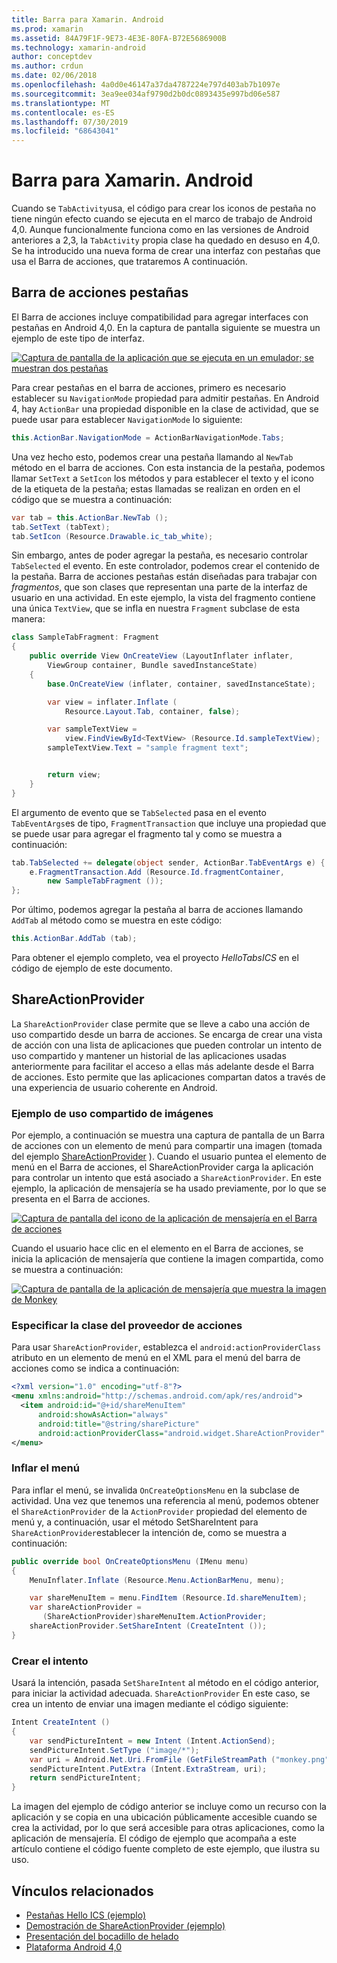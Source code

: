 ```yaml
---
title: Barra para Xamarin. Android
ms.prod: xamarin
ms.assetid: 84A79F1F-9E73-4E3E-80FA-B72E5686900B
ms.technology: xamarin-android
author: conceptdev
ms.author: crdun
ms.date: 02/06/2018
ms.openlocfilehash: 4a0d0e46147a37da4787224e797d403ab7b1097e
ms.sourcegitcommit: 3ea9ee034af9790d2b0dc0893435e997bd06e587
ms.translationtype: MT
ms.contentlocale: es-ES
ms.lasthandoff: 07/30/2019
ms.locfileid: "68643041"
---
```

# <a name="actionbar-for-xamarinandroid"></a>Barra para Xamarin. Android

Cuando se `TabActivity`usa, el código para crear los iconos de pestaña no tiene ningún efecto cuando se ejecuta en el marco de trabajo de Android 4,0. Aunque funcionalmente funciona como en las versiones de Android anteriores a 2,3, la `TabActivity` propia clase ha quedado en desuso en 4,0. Se ha introducido una nueva forma de crear una interfaz con pestañas que usa el Barra de acciones, que trataremos A continuación.


## <a name="action-bar-tabs"></a>Barra de acciones pestañas

El Barra de acciones incluye compatibilidad para agregar interfaces con pestañas en Android 4,0.
En la captura de pantalla siguiente se muestra un ejemplo de este tipo de interfaz.

[![Captura de pantalla de la aplicación que se ejecuta en un emulador; se muestran dos pestañas](action-bar-images/25-actionbartabs.png)](action-bar-images/25-actionbartabs.png#lightbox)

Para crear pestañas en el barra de acciones, primero es necesario establecer su `NavigationMode` propiedad para admitir pestañas. En Android 4, hay `ActionBar` una propiedad disponible en la clase de actividad, que se puede usar para establecer `NavigationMode` lo siguiente:

```csharp
this.ActionBar.NavigationMode = ActionBarNavigationMode.Tabs;
```

Una vez hecho esto, podemos crear una pestaña llamando al `NewTab` método en el barra de acciones. Con esta instancia de la pestaña, podemos llamar `SetText` a `SetIcon` los métodos y para establecer el texto y el icono de la etiqueta de la pestaña; estas llamadas se realizan en orden en el código que se muestra a continuación:

```csharp
var tab = this.ActionBar.NewTab ();
tab.SetText (tabText);
tab.SetIcon (Resource.Drawable.ic_tab_white);
```

Sin embargo, antes de poder agregar la pestaña, es necesario controlar `TabSelected` el evento. En este controlador, podemos crear el contenido de la pestaña. Barra de acciones pestañas están diseñadas para trabajar con *fragmentos*, que son clases que representan una parte de la interfaz de usuario en una actividad. En este ejemplo, la vista del fragmento contiene una única `TextView`, que se infla en nuestra `Fragment` subclase de esta manera:

```csharp
class SampleTabFragment: Fragment
{           
    public override View OnCreateView (LayoutInflater inflater,
        ViewGroup container, Bundle savedInstanceState)
    {
        base.OnCreateView (inflater, container, savedInstanceState);

        var view = inflater.Inflate (
            Resource.Layout.Tab, container, false);

        var sampleTextView =
            view.FindViewById<TextView> (Resource.Id.sampleTextView);            
        sampleTextView.Text = "sample fragment text";


        return view;
    }
}
```

El argumento de evento que se `TabSelected` pasa en el evento `TabEventArgs`es de tipo, `FragmentTransaction` que incluye una propiedad que se puede usar para agregar el fragmento tal y como se muestra a continuación:

```csharp
tab.TabSelected += delegate(object sender, ActionBar.TabEventArgs e) {             
    e.FragmentTransaction.Add (Resource.Id.fragmentContainer,
        new SampleTabFragment ());
};
```

Por último, podemos agregar la pestaña al barra de acciones llamando `AddTab` al método como se muestra en este código:

```csharp
this.ActionBar.AddTab (tab);
```

Para obtener el ejemplo completo, vea el proyecto *HelloTabsICS* en el código de ejemplo de este documento.


## <a name="shareactionprovider"></a>ShareActionProvider

La `ShareActionProvider` clase permite que se lleve a cabo una acción de uso compartido desde un barra de acciones. Se encarga de crear una vista de acción con una lista de aplicaciones que pueden controlar un intento de uso compartido y mantener un historial de las aplicaciones usadas anteriormente para facilitar el acceso a ellas más adelante desde el Barra de acciones. Esto permite que las aplicaciones compartan datos a través de una experiencia de usuario coherente en Android.


### <a name="image-sharing-example"></a>Ejemplo de uso compartido de imágenes

Por ejemplo, a continuación se muestra una captura de pantalla de un Barra de acciones con un elemento de menú para compartir una imagen (tomada del ejemplo [ShareActionProvider](https://docs.microsoft.com/samples/xamarin/monodroid-samples/shareactionproviderdemo) ). Cuando el usuario puntea el elemento de menú en el Barra de acciones, el ShareActionProvider carga la aplicación para controlar un intento que está asociado a `ShareActionProvider`. En este ejemplo, la aplicación de mensajería se ha usado previamente, por lo que se presenta en el Barra de acciones.

[![Captura de pantalla del icono de la aplicación de mensajería en el Barra de acciones](action-bar-images/09-shareactionprovider.png)](action-bar-images/09-shareactionprovider.png#lightbox)


Cuando el usuario hace clic en el elemento en el Barra de acciones, se inicia la aplicación de mensajería que contiene la imagen compartida, como se muestra a continuación:

[![Captura de pantalla de la aplicación de mensajería que muestra la imagen de Monkey](action-bar-images/10-messagewithimage.png)](action-bar-images/10-messagewithimage.png#lightbox)


### <a name="specifying-the-action-provider-class"></a>Especificar la clase del proveedor de acciones

Para usar `ShareActionProvider`, establezca el `android:actionProviderClass` atributo en un elemento de menú en el XML para el menú del barra de acciones como se indica a continuación:

```xml
<?xml version="1.0" encoding="utf-8"?>
<menu xmlns:android="http://schemas.android.com/apk/res/android">
  <item android:id="@+id/shareMenuItem"
      android:showAsAction="always"
      android:title="@string/sharePicture"
      android:actionProviderClass="android.widget.ShareActionProvider" />
</menu>
```


### <a name="inflating-the-menu"></a>Inflar el menú

Para inflar el menú, se invalida `OnCreateOptionsMenu` en la subclase de actividad. Una vez que tenemos una referencia al menú, podemos obtener el `ShareActionProvider` de la `ActionProvider` propiedad del elemento de menú y, a continuación, usar el método SetShareIntent para `ShareActionProvider`establecer la intención de, como se muestra a continuación:

```csharp
public override bool OnCreateOptionsMenu (IMenu menu)
{
    MenuInflater.Inflate (Resource.Menu.ActionBarMenu, menu);       

    var shareMenuItem = menu.FindItem (Resource.Id.shareMenuItem);           
    var shareActionProvider =
       (ShareActionProvider)shareMenuItem.ActionProvider;
    shareActionProvider.SetShareIntent (CreateIntent ());
}
```


### <a name="creating-the-intent"></a>Crear el intento

Usará la intención, pasada `SetShareIntent` al método en el código anterior, para iniciar la actividad adecuada. `ShareActionProvider` En este caso, se crea un intento de enviar una imagen mediante el código siguiente:

```csharp
Intent CreateIntent ()
{  
    var sendPictureIntent = new Intent (Intent.ActionSend);
    sendPictureIntent.SetType ("image/*");
    var uri = Android.Net.Uri.FromFile (GetFileStreamPath ("monkey.png"));          
    sendPictureIntent.PutExtra (Intent.ExtraStream, uri);
    return sendPictureIntent;
}
```

La imagen del ejemplo de código anterior se incluye como un recurso con la aplicación y se copia en una ubicación públicamente accesible cuando se crea la actividad, por lo que será accesible para otras aplicaciones, como la aplicación de mensajería. El código de ejemplo que acompaña a este artículo contiene el código fuente completo de este ejemplo, que ilustra su uso.



## <a name="related-links"></a>Vínculos relacionados

- [Pestañas Hello ICS (ejemplo)](https://docs.microsoft.com/samples/xamarin/monodroid-samples/hellotabsics)
- [Demostración de ShareActionProvider (ejemplo)](https://docs.microsoft.com/samples/xamarin/monodroid-samples/shareactionproviderdemo)
- [Presentación del bocadillo de helado](http://www.android.com/about/ice-cream-sandwich/)
- [Plataforma Android 4,0](https://developer.android.com/sdk/android-4.0.html)
